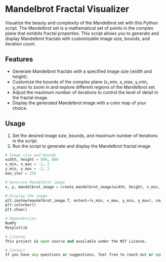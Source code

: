 # Mandelbrot Fractal Visualizer

Visualize the beauty and complexity of the Mandelbrot set with this Python script. The Mandelbrot set is a mathematical set of points in the complex plane that exhibits fractal properties. This script allows you to generate and display Mandelbrot fractals with customizable image size, bounds, and iteration count.

## Features

- Generate Mandelbrot fractals with a specified image size (width and height).
- Customize the bounds of the complex plane (x_min, x_max, y_min, y_max) to zoom in and explore different regions of the Mandelbrot set.
- Adjust the maximum number of iterations to control the level of detail in the fractal image.
- Display the generated Mandelbrot image with a color map of your choice.

## Usage

1. Set the desired image size, bounds, and maximum number of iterations in the script.
2. Run the script to generate and display the Mandelbrot fractal image.

```python
# Image size and bounds
width, height = 800, 800
x_min, x_max = -2, 2
y_min, y_max = -2, 2
max_iter = 256

# Generate Mandelbrot image
x, y, mandelbrot_image = create_mandelbrot_image(width, height, x_min, x_max, y_min, y_max, max_iter)

# Display the image
plt.imshow(mandelbrot_image.T, extent=(x_min, x_max, y_min, y_max), cmap='hot')
plt.colorbar()
plt.show()

# Dependencies
NumPy
Matplotlib

# License
This project is open source and available under the MIT License.

# Contact
If you have any questions or suggestions, feel free to reach out or open an issue on GitHub.